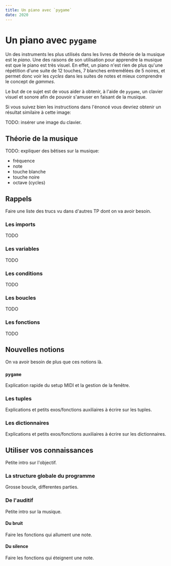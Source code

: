 ```yaml
---
title: Un piano avec `pygame`
date: 2020
---
```


# Un piano avec `pygame`

Un des instruments les plus utilisés dans les livres de théorie de la musique
est le *piano*.  Une des raisons de son utilisation pour apprendre la musique
est que le piano est très visuel. En effet, un piano n'est rien de plus qu'une
répétition d'une suite de 12 touches, 7 blanches entremêlées de 5 noires, et
permet donc voir les _cycles_ dans les suites de notes et mieux comprendre le
concept de _gammes_.

Le but de ce sujet est de vous aider à obtenir, à l'aide de `pygame`, un
clavier visuel et sonore afin de pouvoir s'amuser en faisant de la musique.

Si vous suivez bien les instructions dans l'énoncé vous devriez obtenir un résultat similaire à cette image:

TODO: insérer une image du clavier.

## Théorie de la musique

TODO: expliquer des bêtises sur la musique:

* fréquence
* note
* touche blanche
* touche noire
* octave (cycles)

## Rappels

Faire une liste des trucs vu dans d'autres TP dont on va avoir besoin.

### Les imports

TODO

### Les variables

TODO

### Les conditions

TODO

### Les boucles

TODO

### Les fonctions

TODO

## Nouvelles notions

On va avoir besoin de plus que ces notions là.

### `pygame`

Explication rapide du setup MIDI et la gestion de la fenêtre.

### Les tuples

Explications et petits exos/fonctions auxiliaires à écrire sur les tuples.

### Les dictionnaires

Explications et petits exos/fonctions auxiliaires à écrire sur les dictionnaires.

## Utiliser vos connaissances

Petite intro sur l'objectif.

### La structure globale du programme

Grosse boucle, differentes parties.

### De l'auditif

Petite intro sur la musique.

#### Du bruit

Faire les fonctions qui allument une note.

#### Du silence

Faire les fonctions qui éteignent une note.
